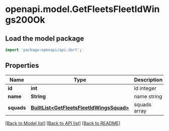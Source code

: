 # openapi.model.GetFleetsFleetIdWings200Ok

## Load the model package
```dart
import 'package:openapi/api.dart';
```

## Properties
Name | Type | Description | Notes
------------ | ------------- | ------------- | -------------
**id** | **int** | id integer | 
**name** | **String** | name string | 
**squads** | [**BuiltList&lt;GetFleetsFleetIdWingsSquad&gt;**](GetFleetsFleetIdWingsSquad.md) | squads array | 

[[Back to Model list]](../README.md#documentation-for-models) [[Back to API list]](../README.md#documentation-for-api-endpoints) [[Back to README]](../README.md)


